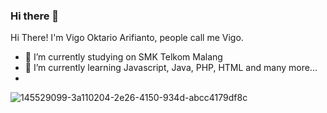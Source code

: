 ### Hi there 👋

<!--
**vgokt/vgokt** is a ✨ _special_ ✨ repository because its `README.md` (this file) appears on your GitHub profile.

Here are some ideas to get you started:

- 🔭 I’m currently working on ...
- 🌱 I’m currently learning ...
- 👯 I’m looking to collaborate on ...
- 🤔 I’m looking for help with ...
- 💬 Ask me about ...
- 📫 How to reach me: ...
- 😄 Pronouns: ...
- ⚡ Fun fact: ...
-->

Hi There!
I'm Vigo Oktario Arifianto, people call me Vigo.

- 🔭 I’m currently studying on SMK Telkom Malang
- 🌱 I’m currently learning Javascript, Java, PHP, HTML and many more...
- 
![145529099-3a110204-2e26-4150-934d-abcc4179df8c](https://user-images.githubusercontent.com/75607363/146225778-f14582b1-0fb5-4e44-867d-7ff7addda26a.png)

